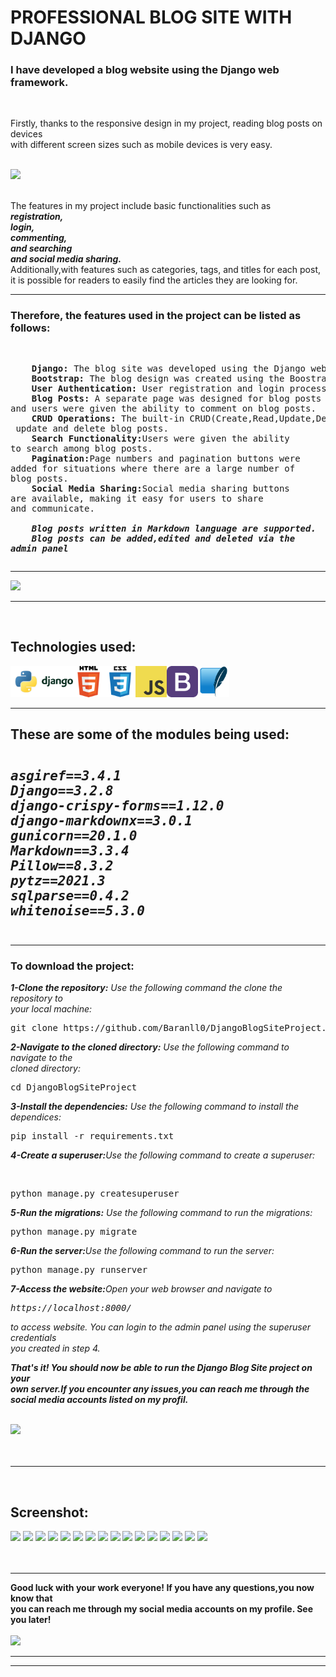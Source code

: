 ﻿<h1>PROFESSIONAL BLOG SITE WITH DJANGO</h1>
<h3>I have developed a blog website using the Django web framework.</h3>
<br>
<p>Firstly, thanks to the responsive design in my project, reading blog posts on devices <br> with different screen sizes such as mobile devices is very easy.</p>
<br>
<img src="https://media.giphy.com/media/cdGQHR4Qzefx6/giphy.gif"/>
<br><br>
<p>The features in my project include basic functionalities such as <br><i><b>registration,<br>login,<br>commenting,<br>and searching<br>and social media sharing.</b></i><br>
Additionally,with features such as categories, tags, and titles for each post,<br> it is possible for readers to easily find the articles they are looking for.</p>
<hr>
<h3>Therefore, the features used in the project can be listed as follows:<br></h3>
<pre>
<p>
    <b>Django:</b> The blog site was developed using the Django web framework.
    <b>Bootstrap:</b> The blog design was created using the Boostrap front-end library.
    <b>User Authentication:</b> User registration and login processes were implemented using Django's built-in User Authentication features.
    <b>Blog Posts:</b> A separate page was designed for blog posts<br>and users were given the ability to comment on blog posts.
    <b>CRUD Operations:</b> The built-in CRUD(Create,Read,Update,Delete) features of Django were used to allow the administrator to create,<br> update and delete blog posts.
    <b>Search Functionality:</b>Users were given the ability<br>to search among blog posts.
    <b>Pagination:</b>Page numbers and pagination buttons were<br>added for situations where there are a large number of<br>blog posts.
    <b>Social Media Sharing:</b>Social media sharing buttons<br>are available, making it easy for users to share<br>and communicate.<br>
    <b><i>Blog posts written in Markdown language are supported.</i></b>
    <b><i>Blog posts can be added,edited and deleted via the<br>admin panel</i></b></p></pre>
    <hr>
    <img src="https://media.giphy.com/media/eLucBrxHIGwygJ2YXt/giphy.gif">
    <hr>
    <br>
    <h2>Technologies used:</h2>
    <img src="https://raw.githubusercontent.com/github/explore/80688e429a7d4ef2fca1e82350fe8e3517d3494d/topics/python/python.png" width="50" align="left"              title="python">
    <img src="https://raw.githubusercontent.com/github/explore/7456fdff59816d37ef383a6c8f32a26ff7332db2/topics/django/django.png" align="left" width="50" title="django">
    <img src="https://raw.githubusercontent.com/github/explore/80688e429a7d4ef2fca1e82350fe8e3517d3494d/topics/html/html.png" align="left" width="50" title="html">
    <img src="https://raw.githubusercontent.com/github/explore/80688e429a7d4ef2fca1e82350fe8e3517d3494d/topics/css/css.png" align="left" width="50" title="css">
    <img src="https://raw.githubusercontent.com/github/explore/80688e429a7d4ef2fca1e82350fe8e3517d3494d/topics/javascript/javascript.png" align="left" width="50" title="javascript">
    <img src="https://raw.githubusercontent.com/github/explore/80688e429a7d4ef2fca1e82350fe8e3517d3494d/topics/bootstrap/bootstrap.png" align="left" width="50" title="bootstrap">
    <img src="https://raw.githubusercontent.com/github/explore/2d218e3aa252dc90eef269b34eeec1fbd15dc07e/topics/sqlite/sqlite.png"width="50" title="sqlite">
    <br>
    <hr>
    <h2>These are some of the <b>modules</b> being used:
    <pre><i><p>asgiref==3.4.1<br>Django==3.2.8<br>django-crispy-forms==1.12.0<br>django-markdownx==3.0.1<br>gunicorn==20.1.0<br>Markdown==3.3.4<br>Pillow==8.3.2<br>pytz==2021.3<br>sqlparse==0.4.2<br>whitenoise==5.3.0</p></i></pre>
    <hr>
    <h3><b>To download the project:</b></h3>
    <p><i><b>1-Clone the repository:</b> Use the following command the clone the repository to <br>your local machine:<br></i></p>
    <pre>git clone https://github.com/Baranll0/DjangoBlogSiteProject.git</pre>
    <p><i><b>2-Navigate to the cloned directory:</b> Use the following command to navigate to the<br>cloned directory:<br></i></p>
    <pre>cd DjangoBlogSiteProject</pre>
    <p><i><b>3-Install the dependencies:</b> Use the following command to install the dependices:<br></i></p>
    <pre>pip install -r requirements.txt</pre>
    <p><i><b>4-Create a superuser:</b>Use the following command to create a superuser:</i></p><br>
    <pre>python manage.py createsuperuser</pre>
    <p><i><b>5-Run the migrations:</b> Use the following command to run the migrations:</i></p>
    <pre>python manage.py migrate</pre>
    <p><i><b>6-Run the server:</b>Use the following command to run the server:</i></p>
    <pre>python manage.py runserver</pre>
    <p><i><b>7-Access the website:</b>Open your web browser and navigate to<pre>https://localhost:8000/</pre> to access website. You can login to the admin panel using the superuser credentials <br>you created in step 4.</i></p>
    <p><i><b>That's it! You should now be able to run the Django Blog Site project on your<br> own server.If you encounter any issues,you can reach me through the social media accounts listed on my profil.</b></i></p><br>
    <img src="https://media.giphy.com/media/8xImVraADPs4z0qEjA/giphy.gif"><br><br><br>
    <hr>
    <br>
    <h2>Screenshot:</h2>
    <img src="https://i.imgur.com/AFrAaht.png">
    <img src="https://i.imgur.com/5yB9GUZ.png">
    <img src="https://i.imgur.com/jOKT07I.png">
    <img src="https://i.imgur.com/Ik4wbUc.png">
    <img src="https://i.imgur.com/DlRItbr.png">
    <img src="https://i.imgur.com/AB4kK3o.png">
    <img src="https://i.imgur.com/Sv8zJyd.png">
    <img src="https://i.imgur.com/EDS3RGI.png">
    <img src="https://i.imgur.com/f8SqH2g.png">
    <img src="https://i.imgur.com/9Aw4djW.png">
    <img src="https://i.imgur.com/ocuagBz.png">
    <img src="https://i.imgur.com/9eInpko.png">
    <img src="https://i.imgur.com/vMKsijm.png">
    <img src="https://i.imgur.com/k7z1Dh0.png">
    <img src="https://i.imgur.com/TAttPrZ.png">
    <img src="https://i.imgur.com/ZZsALXB.png">
    <br><br><br>
    <hr>
    <strong>Good luck with your work everyone! If you have any questions,you now know that<br> you can reach me through my social media accounts on my profile. See you later!</strong>
    <br><br>
    <img src="https://media.giphy.com/media/3o6EhGvKschtbrRjX2/giphy.gif">
    <hr><hr>

    

